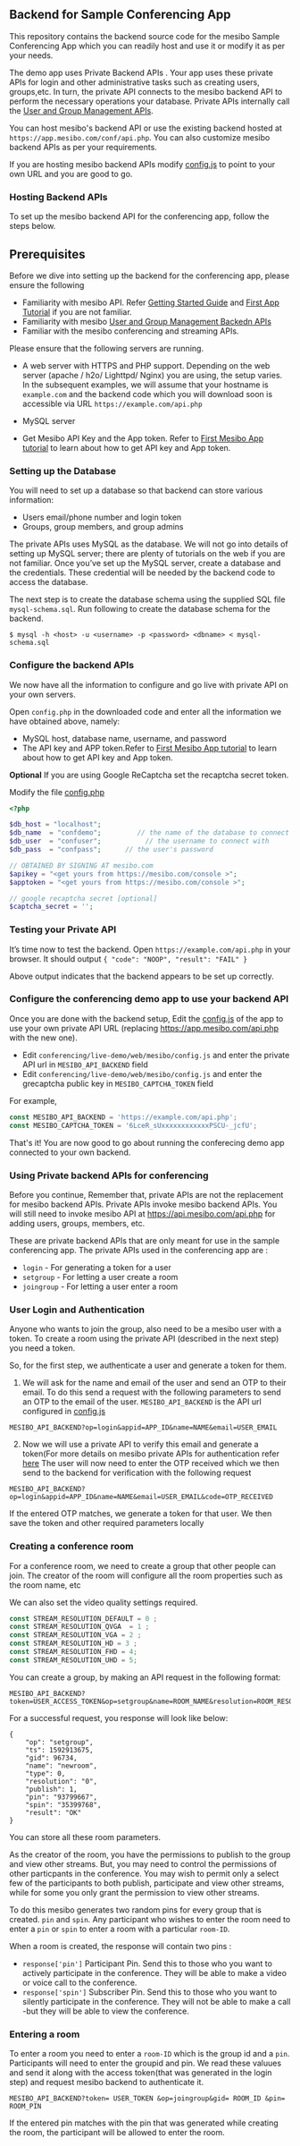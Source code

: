## Backend for Sample Conferencing App 

This repository contains the backend source code for the mesibo Sample Conferencing App which you can readily host and use it or modify it as per your needs.

The demo app uses  Private Backend APIs . Your app uses these private APIs for login and other administrative tasks such as creating users, groups,etc. In turn, the private API connects to the mesibo backend API to perform the necessary operations your database. Private APIs internally call the [User and Group Management APIs](https://mesibo.com/documentation/api/backend-api).

You can host mesibo's backend API or use the existing backend hosted at `https://app.mesibo.com/conf/api.php`. You can also customize mesibo backend APIs as per your requirements. 

If you are hosting mesibo backend APIs modify [config.js](https://github.com/mesibo/conferencing/blob/master/live-demo/web/mesibo/config.js) to point to your own URL and you are good to go. 

### Hosting Backend APIs
To set up the mesibo backend API for the conferencing app, follow the steps below.

## Prerequisites
Before we dive into setting up the backend for the conferencing app, please ensure the following
- Familiarity with mesibo API. Refer [Getting Started Guide](https://mesibo.com/documentation/get-started/) and [First App Tutorial](https://mesibo.com/documentation/tutorials/first-app/#preparation) if you are not familiar.
- Familiarity with mesibo [User and Group Management Backedn APIs](https://mesibo.com/documentation/api/backend-api/#group-management-apis)
- Familiar with the mesibo conferencing and streaming APIs.

Please ensure that the following servers are running.
- A web server with HTTPS and PHP support. Depending on the web server (apache / h2o/ Lighttpd/ Nginx) you are using, the setup varies. In the subsequent examples, we will assume that your hostname is `example.com` and the backend code which you will download soon is accessible via URL `https://example.com/api.php`
- MySQL server

- Get Mesibo API Key and the App token. Refer to [First Mesibo App tutorial](https://mesibo.com/documentation/tutorials/first-app/#preparation) to learn about how to get API key and App token.

### Setting up the Database

You will need to set up a database so that backend can store various information:

- Users email/phone number and login token
- Groups, group members, and group admins

The private APIs uses MySQL as the database. We will not go into details of setting up MySQL server; there are plenty of tutorials on the web if you are not familiar. Once you’ve set up the MySQL server, create a database and the credentials. These credential will be needed by the backend code to access the database.

The next step is to create the database schema using the supplied SQL file `mysql-schema.sql`. Run following to create the database schema for the backend.

```
$ mysql -h <host> -u <username> -p <password> <dbname> < mysql-schema.sql
```

### Configure the backend APIs

We now have all the information to configure and go live with private API on your own servers.

Open `config.php` in the downloaded code and enter all the information we have obtained above, namely:
- MySQL host, database name, username, and password
- The API key and APP token.Refer to [First Mesibo App tutorial](https://mesibo.com/documentation/tutorials/first-app/#preparation) to learn about how to get API key and App token.

**Optional** If you are using Google ReCaptcha set the recaptcha secret token.

Modify the file [config.php](https://github.com/mesibo/conferencing/blob/master/live-demo/backend/config.php)
```php
<?php

$db_host = "localhost";
$db_name  = "confdemo";         // the name of the database to connect to
$db_user  = "confuser";           // the username to connect with
$db_pass  = "confpass";      // the user's password

// OBTAINED BY SIGNING AT mesibo.com
$apikey = "<get yours from https://mesibo.com/console >";
$apptoken = "<get yours from https://mesibo.com/console >";

// google recaptcha secret [optional]
$captcha_secret = '';
```
### Testing your Private API
It’s time now to test the backend. Open `https://example.com/api.php` in your browser. It should output
`{ "code": "NOOP", "result": "FAIL" }`

Above output indicates that the backend appears to be set up correctly. 

### Configure the conferencing demo app to use your backend API

Once you are done with the backend setup, Edit the [config.js](https://github.com/mesibo/conferencing/blob/master/live-demo/web/mesibo/config.js) of the app to use your own private API URL (replacing https://app.mesibo.com/api.php with the new one).

- Edit `conferencing/live-demo/web/mesibo/config.js` and enter the private API url in `MESIBO_API_BACKEND` field
- Edit `conferencing/live-demo/web/mesibo/config.js` and enter the grecaptcha public key in `MESIBO_CAPTCHA_TOKEN` field

For example,
```javascript
const MESIBO_API_BACKEND = 'https://example.com/api.php';
const MESIBO_CAPTCHA_TOKEN = '6LceR_sUxxxxxxxxxxxxPSCU-_jcfU';
```

That's it! You are now good to go about running the conferecing demo app connected to your own backend.

### Using Private backend APIs for conferencing

Before you continue, Remember that, private APIs are not the replacement for mesibo backend APIs. Private APIs invoke mesibo backend APIs. You will still need to invoke mesibo API at https://api.mesibo.com/api.php for adding users, groups, members, etc.

These are private backend APIs that are only meant for use in the sample conferencing app. The private APIs used in the conferencing app are :
- `login` - For generating a token for a user
- `setgroup` - For letting a user create a room
- `joingroup` - For letting a user enter a room 


### User Login and Authentication

Anyone who wants to join the group, also need to be a mesibo user with a token. To create a room using the private API (described in the next step) you need a token. 

So, for the first step, we authenticate a user and generate a token for them.

1. We will ask for the name and email of the user and send an OTP to their email. To do this send a request with the following parameters to send an OTP to the email of the user. `MESIBO_API_BACKEND` is the API url configured in [config.js](https://github.com/mesibo/conferencing/blob/master/live-demo/web/mesibo/config.js)

```
MESIBO_API_BACKEND?op=login&appid=APP_ID&name=NAME&email=USER_EMAIL
```
2. Now we will use a private API to verify this email and generate a token(For more details on mesibo private APIs for authentication refer [here](https://mesibo.com/documentation/tutorials/open-source-whatsapp-clone/backend/#user-login-and-authentication) The user will now need to enter the OTP received which we then send to the backend for verification with the following request

```
MESIBO_API_BACKEND?op=login&appid=APP_ID&name=NAME&email=USER_EMAIL&code=OTP_RECEIVED
```
If the entered OTP matches, we generate a token for that user. We then save the token and other required parameters locally

### Creating a conference room
For a conference room, we need to create a group that other people can join. The creator of the room will configure all the room properties such as the room name, etc

We can also set the video quality settings required.
```javascript
const STREAM_RESOLUTION_DEFAULT = 0 ;
const STREAM_RESOLUTION_QVGA  = 1 ;
const STREAM_RESOLUTION_VGA = 2 ; 
const STREAM_RESOLUTION_HD = 3 ;
const STREAM_RESOLUTION_FHD = 4;
const STREAM_RESOLUTION_UHD = 5;
```

You can create a group, by making an API request in the following format:
```
MESIBO_API_BACKEND?token=USER_ACCESS_TOKEN&op=setgroup&name=ROOM_NAME&resolution=ROOM_RESOLUTION
```
For a successful request, you response will look like below:
```
{
    "op": "setgroup",
    "ts": 1592913675,
    "gid": 96734,
    "name": "newroom",
    "type": 0,
    "resolution": "0",
    "publish": 1,
    "pin": "93799667",
    "spin": "35399768",
    "result": "OK"
}
```
You can store all these room parameters.

As the creator of the room, you have the permissions to publish to the group and view other streams. But, you may need to control the permissions of other particpants in the conference. You may wish to permit only a select few of the participants to both publish, participate and view other streams, while for some you only grant the permission to view other streams.

To do this mesibo generates two random pins for every group that is created. `pin` and `spin`. Any participant who wishes to enter the room need to enter a `pin` or `spin` to enter a room with a particular `room-ID`.
 
When a room is created, the response will contain two pins :
- `response['pin']` Participant Pin. Send this to those who you want to actively participate in the conference. They will be able to make a video or voice call to the conference.
- `response['spin']` Subscriber Pin. Send this to those who you want to silently participate in the conference. They will not be able to make a call -but they will be able to view the conference.


### Entering a room
To enter a room you need to enter a `room-ID` which is the group id and a `pin`. Participants will need to enter the groupid and pin. We read these valuues and send it along with the access token(that was generated in the login step) and request mesibo backend to authenticate it. 

```
MESIBO_API_BACKEND?token= USER_TOKEN &op=joingroup&gid= ROOM_ID &pin= ROOM_PIN
```
If the entered pin matches with the pin that was generated while creating the room, the participant will be allowed to enter the room.

